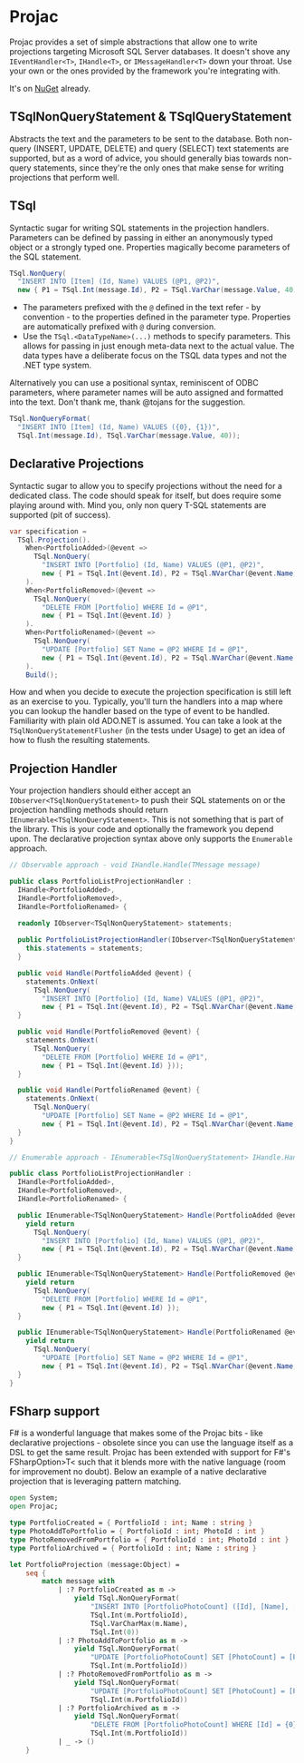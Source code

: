 # Projac

Projac provides a set of simple abstractions that allow one to write projections targeting Microsoft SQL Server databases. It doesn't shove any ```IEventHandler<T>```, ```IHandle<T>```, or ```IMessageHandler<T>``` down your throat. Use your own or the ones provided by the framework you're integrating with.

It's on [NuGet](https://www.nuget.org/packages/Projac/) already.

## TSqlNonQueryStatement & TSqlQueryStatement

Abstracts the text and the parameters to be sent to the database. Both non-query (INSERT, UPDATE, DELETE) and query (SELECT) text statements are supported, but as a word of advice, you should generally bias towards non-query statements, since they're the only ones that make sense for writing projections that perform well.

## TSql

Syntactic sugar for writing SQL statements in the projection handlers. Parameters can be defined by passing in either an anonymously typed object or a strongly typed one. Properties magically become parameters of the SQL statement.

```csharp
TSql.NonQuery(
  "INSERT INTO [Item] (Id, Name) VALUES (@P1, @P2)",
  new { P1 = TSql.Int(message.Id), P2 = TSql.VarChar(message.Value, 40) });
```

* The parameters prefixed with the ```@``` defined in the text refer - by convention - to the properties defined in the parameter type. Properties are automatically prefixed with ```@``` during conversion.
* Use the ```TSql.<DataTypeName>(...)``` methods to specify parameters. This allows for passing in just enough meta-data next to the actual value. The data types have a deliberate focus on the TSQL data types and not the .NET type system.

Alternatively you can use a positional syntax, reminiscent of ODBC parameters, where parameter names will be auto assigned and formatted into the text. Don't thank me, thank @tojans for the suggestion.

```csharp
TSql.NonQueryFormat(
  "INSERT INTO [Item] (Id, Name) VALUES ({0}, {1})",
  TSql.Int(message.Id), TSql.VarChar(message.Value, 40));
```

## Declarative Projections

Syntactic sugar to allow you to specify projections without the need for a dedicated class. The code should speak for itself, but does require some playing around with. Mind you, only non query T-SQL statements are supported (pit of success).

```csharp
var specification =
  TSql.Projection().
    When<PortfolioAdded>(@event =>
      TSql.NonQuery(
        "INSERT INTO [Portfolio] (Id, Name) VALUES (@P1, @P2)",
        new { P1 = TSql.Int(@event.Id), P2 = TSql.NVarChar(@event.Name, 40) }
    ).
    When<PortfolioRemoved>(@event =>
      TSql.NonQuery(
        "DELETE FROM [Portfolio] WHERE Id = @P1",
        new { P1 = TSql.Int(@event.Id) }
    ).
    When<PortfolioRenamed>(@event =>
      TSql.NonQuery(
        "UPDATE [Portfolio] SET Name = @P2 WHERE Id = @P1",
        new { P1 = TSql.Int(@event.Id), P2 = TSql.NVarChar(@event.Name, 40) }
    ).
    Build();
```

How and when you decide to execute the projection specification is still left as an exercise to you. Typically, you'll turn the handlers into a map where you can lookup the handler based on the type of event to be handled. Familiarity with plain old ADO.NET is assumed. You can take a look at the ```TSqlNonQueryStatementFlusher``` (in the tests under Usage) to get an idea of how to flush the resulting statements.

## Projection Handler

Your projection handlers should either accept an ```IObserver<TSqlNonQueryStatement>``` to push their SQL statements on or the projection handling methods should return ```IEnumerable<TSqlNonQueryStatement>```. This is not something that is part of the library. This is your code and optionally the framework you depend upon. The declarative projection syntax above only supports the ```Enumerable``` approach.

```csharp
// Observable approach - void IHandle.Handle(TMessage message)

public class PortfolioListProjectionHandler : 
  IHandle<PortfolioAdded>,
  IHandle<PortfolioRemoved>,
  IHandle<PortfolioRenamed> {
  
  readonly IObserver<TSqlNonQueryStatement> statements;

  public PortfolioListProjectionHandler(IObserver<TSqlNonQueryStatement> statements) {
    this.statements = statements;
  }

  public void Handle(PortfolioAdded @event) {
    statements.OnNext(
      TSql.NonQuery(
        "INSERT INTO [Portfolio] (Id, Name) VALUES (@P1, @P2)",
        new { P1 = TSql.Int(@event.Id), P2 = TSql.NVarChar(@event.Name, 40) }));
  }

  public void Handle(PortfolioRemoved @event) {
    statements.OnNext(
      TSql.NonQuery(
        "DELETE FROM [Portfolio] WHERE Id = @P1",
        new { P1 = TSql.Int(@event.Id) }));
  }

  public void Handle(PortfolioRenamed @event) {
    statements.OnNext(
      TSql.NonQuery(
        "UPDATE [Portfolio] SET Name = @P2 WHERE Id = @P1",
        new { P1 = TSql.Int(@event.Id), P2 = TSql.NVarChar(@event.Name, 40) }));
  }
}

// Enumerable approach - IEnumerable<TSqlNonQueryStatement> IHandle.Handle(TMessage message)

public class PortfolioListProjectionHandler : 
  IHandle<PortfolioAdded>,
  IHandle<PortfolioRemoved>,
  IHandle<PortfolioRenamed> {

  public IEnumerable<TSqlNonQueryStatement> Handle(PortfolioAdded @event) {
    yield return
      TSql.NonQuery(
        "INSERT INTO [Portfolio] (Id, Name) VALUES (@P1, @P2)",
        new { P1 = TSql.Int(@event.Id), P2 = TSql.NVarChar(@event.Name, 40) });
  }

  public IEnumerable<TSqlNonQueryStatement> Handle(PortfolioRemoved @event) {
    yield return
      TSql.NonQuery(
        "DELETE FROM [Portfolio] WHERE Id = @P1",
        new { P1 = TSql.Int(@event.Id) });
  }

  public IEnumerable<TSqlNonQueryStatement> Handle(PortfolioRenamed @event) {
    yield return
      TSql.NonQuery(
        "UPDATE [Portfolio] SET Name = @P2 WHERE Id = @P1",
        new { P1 = TSql.Int(@event.Id), P2 = TSql.NVarChar(@event.Name, 40) });
  }
}

```

## FSharp support

F# is a wonderful language that makes some of the Projac bits - like declarative projections - obsolete since you can use the language itself as a DSL to get the same result. Projac has been extended with support for F#'s FSharpOption&gt;T&lt; such that it blends more with the native language (room for improvement no doubt). Below an example of a native declarative projection that is leveraging pattern matching.

```fsharp
open System;
open Projac;

type PortfolioCreated = { PortfolioId : int; Name : string }
type PhotoAddToPortfolio = { PortfolioId : int; PhotoId : int }
type PhotoRemovedFromPortfolio = { PortfolioId : int; PhotoId : int }
type PortfolioArchived = { PortfolioId : int; Name : string }

let PortfolioProjection (message:Object) =
    seq {
        match message with
            | :? PortfolioCreated as m -> 
                yield TSql.NonQueryFormat(
                    "INSERT INTO [PortfolioPhotoCount] ([Id], [Name], [PhotoCount]) VALUES ({0}, {1}, {2})", 
                    TSql.Int(m.PortfolioId), 
                    TSql.VarCharMax(m.Name), 
                    TSql.Int(0))
            | :? PhotoAddToPortfolio as m ->
                yield TSql.NonQueryFormat(
                    "UPDATE [PortfolioPhotoCount] SET [PhotoCount] = [PhotoCount] + 1 WHERE [Id] = {0}", 
                    TSql.Int(m.PortfolioId))
            | :? PhotoRemovedFromPortfolio as m ->
                yield TSql.NonQueryFormat(
                    "UPDATE [PortfolioPhotoCount] SET [PhotoCount] = [PhotoCount] - 1 WHERE [Id] = {0}", 
                    TSql.Int(m.PortfolioId))
            | :? PortfolioArchived as m ->
                yield TSql.NonQueryFormat(
                    "DELETE FROM [PortfolioPhotoCount] WHERE [Id] = {0}", 
                    TSql.Int(m.PortfolioId))
            | _ -> ()
    }
```
